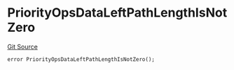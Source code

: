 # PriorityOpsDataLeftPathLengthIsNotZero
[Git Source](https://github.com/matter-labs/zksync-contracts/blob/a1506a91fd7e3b73aa6fe10caf12e32f39e26211/contracts/l1-contracts/state-transition/L1StateTransitionErrors.sol)


```solidity
error PriorityOpsDataLeftPathLengthIsNotZero();
```

